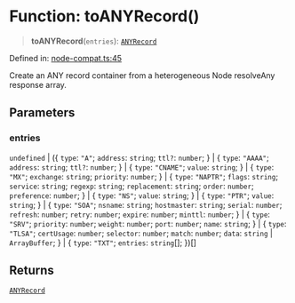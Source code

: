 # Function: toANYRecord()

> **toANYRecord**(`entries`): [`ANYRecord`](../interfaces/ANYRecord.md)

Defined in: [node-compat.ts:45](https://github.com/Nick2bad4u/dnsValidator/blob/main/src/node-compat.ts#L45)

Create an ANY record container from a heterogeneous Node resolveAny response array.

## Parameters

### entries

`undefined` | (\{ `type`: `"A"`; `address`: `string`; `ttl?`: `number`; \} \| \{ `type`: `"AAAA"`; `address`: `string`; `ttl?`: `number`; \} \| \{ `type`: `"CNAME"`; `value`: `string`; \} \| \{ `type`: `"MX"`; `exchange`: `string`; `priority`: `number`; \} \| \{ `type`: `"NAPTR"`; `flags`: `string`; `service`: `string`; `regexp`: `string`; `replacement`: `string`; `order`: `number`; `preference`: `number`; \} \| \{ `type`: `"NS"`; `value`: `string`; \} \| \{ `type`: `"PTR"`; `value`: `string`; \} \| \{ `type`: `"SOA"`; `nsname`: `string`; `hostmaster`: `string`; `serial`: `number`; `refresh`: `number`; `retry`: `number`; `expire`: `number`; `minttl`: `number`; \} \| \{ `type`: `"SRV"`; `priority`: `number`; `weight`: `number`; `port`: `number`; `name`: `string`; \} \| \{ `type`: `"TLSA"`; `certUsage`: `number`; `selector`: `number`; `match`: `number`; `data`: `string` \| `ArrayBuffer`; \} \| \{ `type`: `"TXT"`; `entries`: `string`[]; \})[]

## Returns

[`ANYRecord`](../interfaces/ANYRecord.md)
